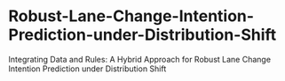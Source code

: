 # Robust-Lane-Change-Intention-Prediction-under-Distribution-Shift
Integrating Data and Rules: A Hybrid Approach for Robust Lane Change Intention Prediction under Distribution Shift
